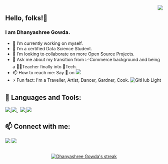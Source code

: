 <img src="https://user-images.githubusercontent.com/98444417/153049484-842c382b-4b7c-4fda-b16b-253a9889e85b.jpeg" align="right">

## Hello, folks!👋

### I am Dhanyashree Gowda.
- 🔭 I’m currently working on myself.
- 🌱 I’m a certified Data Science Student.
- 👯 I’m looking to collaborate on more Open Source Projects.
- 💬 Ask me about my transition from  📈Commerce background and being a 👩‍🏫Teacher finally into 🤖Tech.
- 📫 How to reach me: Say 👋  on  <a href="mailto:gowdadhanyashree03@gmail.com?"><img src="https://img.shields.io/badge/gmail-%23DD0031.svg?&style=for-the-badge&logo=gmail&logoColor=white"/></a>
- ⚡ Fun fact: I'm a Traveller, Artist, Dancer, Gardner, Cook.
![GitHub Light](https://github.com/github-light.png#gh-dark-mode-only)

## 🚀 Languages and Tools:

<p align="left"> 
      <a href="https://www.python.org" target="_blank"> <img src="https://img.icons8.com/color/48/000000/python.png"/> </a> 
    <a style="padding-right:8px;" href="https://www.mysql.com/" target="_blank"> <img src="https://img.icons8.com/fluent/50/000000/mysql-logo.png"/> </a>
        <a href="https://www.tableau.com/" target="_blank"> <img src="https://img.icons8.com/color/50/000000/tableau-software.png"/> </a> 
        <a href="https://www.r-project.org/" target="_blank"> <img src="https://img.icons8.com/ios-filled/50/000000/r.png"/> </a>                                                                                                            

</p>


## 📫 Connect with me:
<p align="left">
 <a href = "https://www.linkedin.com/in/dhanyashree-gowda-7202a4232/"><img src="https://img.icons8.com/fluent/48/000000/linkedin.png"/></a>
<a href = "https://www.instagram.com/gowdadhanyashree/"><img src="https://img.icons8.com/fluent/48/000000/instagram-new.png"/></a>
<!--
<a href = "https://twitter.com/subhamraoniar"><img src="https://img.icons8.com/fluent/48/000000/twitter.png"/></a>
<a href = "https://www.instagram.com/gowdadhanyashree/"><img src="https://img.icons8.com/fluent/48/000000/instagram-new.png"/></a>
</p> 


## Views and Followers:

<a href="https://github.com/Dhanyashree03/github-profile-views-counter">
    <img src="https://komarev.com/ghpvc/?username=Dhanyashree03">
</a>
<a href="https://github.com/Dhanyashree03?tab=followers"><img src="https://img.shields.io/github/followers/Dhanyashree03?label=Followers&style=social" alt="GitHub Badge"></a>

<!-- [![React Badge](https://img.shields.io/badge/-React-61DBFB?style=for-the-badge&labelColor=black&logo=react&logoColor=61DBFB)](#)  [![Javascript Badge](https://img.shields.io/badge/-Javascript-F0DB4F?style=for-the-badge&labelColor=black&logo=javascript&logoColor=F0DB4F)](#) [![Typescript Badge](https://img.shields.io/badge/-Typescript-007acc?style=for-the-badge&labelColor=black&logo=typescript&logoColor=007acc)](#) [![Nodejs Badge](https://img.shields.io/badge/-Nodejs-3C873A?style=for-the-badge&labelColor=black&logo=node.js&logoColor=3C873A)](#) [![GraphQL Badge](https://img.shields.io/badge/-GraphQl-e535ab?style=for-the-badge&labelColor=black&logo=node.js&logoColor=e535ab)](#) -->
<br/>

<br/>
<p align="center">
    <a href="https://github.com/Dhanyashree03/">
        <img title="🔥 Get streak stats for your profile at git.io/streak-stats" alt="Dhanyashree Gowda's streak" src="https://github-readme-streak-stats.herokuapp.com/?user=Dhanyashree03&theme=black-ice&hide_border=true&stroke=0000&background=060A0CD0"/>
    </a>
</p>
